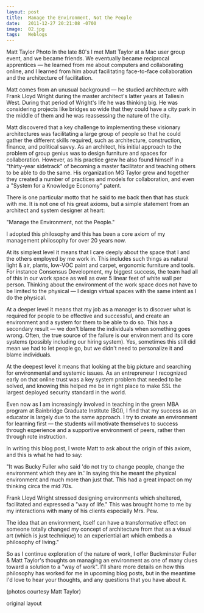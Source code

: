 ```yaml
---
layout: post
title:  Manage the Environment, Not the People
date:   2011-12-27 20:21:08 -0700
image:  02.jpg
tags:   Weblogs
---
```


Matt Taylor Photo In the late 80's I met Matt Taylor at a Mac user group event, and we became friends. We eventually became reciprocal apprentices — he learned from me about computers and collaborating online, and I learned from him about facilitating face-to-face collaboration and the architecture of facilitation.

Matt comes from an unusual background — he studied architecture with Frank Lloyd Wright during the master architect's latter years at Taliesin West. During that period of Wright's life he was thinking big. He was considering projects like bridges so wide that they could have a city park in the middle of them and he was reassessing the nature of the city.

Matt discovered that a key challenge to implementing these visionary architectures was facilitating a large group of people so that he could gather the different skills required, such as architecture, construction, finance, and political savvy. As an architect, his initial approach to the problem of group genius was to design furniture and spaces for collaboration. However, as his practice grew he also found himself in a "thirty-year sidetrack" of becoming a master facilitator and teaching others to be able to do the same. His organization MG Taylor grew and together they created a number of practices and models for collaboration, and even a "System for a Knowledge Economy" patent.

There is one particular motto that he said to me back then that has stuck with me. It is not one of his great axioms, but a simple statement from an architect and system designer at heart:

"Manage the Environment, not the People."

I adopted this philosophy and this has been a core axiom of my management philosophy for over 20 years now.

 At its simplest level it means that I care deeply about the space that I and the others employed by me work in. This includes such things as natural light & air, plants, low-VOC paint and carpet, ergonomic furniture and tools. For instance Consensus Development, my biggest success, the team had all of this in our work space as well as over 5 linear feet of white wall per person. Thinking about the environment of the work space does not have to be limited to the physical — I design virtual spaces with the same intent as I do the physical.

At a deeper level it means that my job as a manager is to discover what is required for people to be effective and successful, and create an environment and a system for them to be able to do so. This has a secondary result — we don't blame the individuals when something goes wrong. Often, the true source of the failure is our environment and its core systems (possibly including our hiring system). Yes, sometimes this still did mean we had to let people go, but we didn't need to personalize it and blame individuals.

At the deepest level it means that looking at the big picture and searching for environmental and systemic issues. As an entrepreneur I recognized early on that online trust was a key system problem that needed to be solved, and knowing this helped me be in right place to make SSL the largest deployed security standard in the world.

Even now as I am increasingly involved in teaching in the green MBA program at Bainbridge Graduate Institute (BGI), I find that my success as an educator is largely due to the same approach. I try to create an environment for learning first — the students will motivate themselves to success through experience and a supportive environment of peers, rather then through rote instruction.

In writing this blog post, I wrote Matt to ask about the origin of this axiom, and this is what he had to say:

"It was Bucky Fuller who said 'do not try to change people, change the environment which they are in.' In saying this he meant the physical environment and much more than just that. This had a great impact on my thinking circa the mid 70s.


Frank Lloyd Wright stressed designing environments which sheltered, facilitated and expressed a "way of life." This was brought home to me by my interactions with many of his clients especially Mrs. Pew.

 

The idea that an environment, itself can have a transformative effect on someone totally changed my concept of architecture from that as a visual art (which is just technique) to an experiential art which embeds a philosophy of living."

So as I continue exploration of the nature of work, I offer Buckminster Fuller & Matt Taylor's thoughts on managing an environment as one of many clues toward a solution to a "way of work". I'll share more details on how this philosophy has worked for me in upcoming blog posts, but in the meantime I'd love to hear your thoughts, and any questions that you have about it.

(photos courtesy Matt Taylor)

original layout